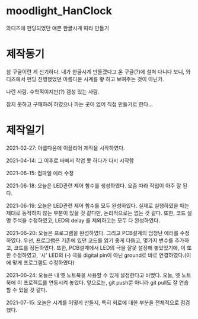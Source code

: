 # moodlight_HanClock
와디즈에 펀딩되었던 얘쁜 한글시계 따라 만들기

# 제작동기

참 구글이란 게 신기하다. 내가 한글시계 만들겠다고 온 구글(?)에 설쳐 다니다 보니, 와디즈에서 펀딩 진행했었던 아름다운 시계를 뙇 하고 보여주는 것이 아닌가.

나란 사람. 수학적이지만(?) 갬성 있는 사람.

참지 못하고 구매하려 하였으나 파는 곳이 없어 직접 만들기로 한다...

# 제작일기
2021-02-27: 아름다움에 이끌리어 제작을 시작하였다.

2021-04-14: 그 이후로 바뻐서 작업 못 하다가 다시 시작함

2021-06-15: 컴파일 에러 수정 

2021-06-18: 오늘은 LED관련 제어 함수를 생성하였다. 요즘 따라 작업이 아주 잘 된다.

2021-06-19: 오늘은 LED관련 제어 함수를 모두 완성하였다. 
실제로 실행하였을 때는 제대로 동작하지 않는 부분이 있을 것 같다만, 
논리적으로는 없는 것 같다. 또한, 코드 설명 주석을 수정하였고, LED의 delay 를 제외하고는
모두 다 완성하였다.

2021-06-20: 오늘은 프로그램을 완성하였다. 그리고 PCB설계의 엄청난 에러를 수정하였다.
우선, 프로그램은 기존에 있던 코드를 읽기 좋게 다듬고, 몇가지 변수를 추가하고, 코드를 정돈하였다.
또한, PCB설계에서 LED의 극을 잘못 설정해 놓았었기에, 이 또한 수정하였고,
'시' LED의 (-) 극을 digital pin이 아닌 ground로 바로 연결하였다.(이에 맞게 프로그램도 수정하였다)

2021-06-24: 오늘은 내 옛 노트북을 사용할 수 있게 설정한다고 바뻤다. 
오늘, 옛 노트북에 이 프로젝트를 연동시켜 놓았다.
앞으로는, git push뿐 아니라 git pull도 잘 연습할 수 있을 것 같다.

2021-07-15: 오늘은 시계를 어떻게 만들지, 특히 회로에 대한 부분을 전체적으로 점검했다.
